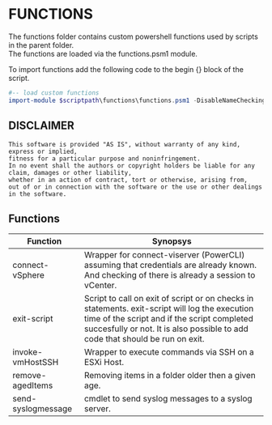 # FUNCTIONS

The functions folder contains custom powershell functions used by scripts  
in the parent folder.  
The functions are loaded via the functions.psm1 module.

To import functions add the following code  to the begin {} block of the script.
```powershell
#-- load custom functions
import-module $scriptpath\functions\functions.psm1 -DisableNameChecking -Force:$true  
```

## DISCLAIMER

    This software is provided "AS IS", without warranty of any kind, express or implied, 
    fitness for a particular purpose and noninfringement. 
    In no event shall the authors or copyright holders be liable for any claim, damages or other liability,
    whether in an action of contract, tort or otherwise, arising from, 
    out of or in connection with the software or the use or other dealings in the software.

## Functions

| Function | Synopsys |
|---|---|
|connect-vSphere| Wrapper for connect-viserver (PowerCLI)  assuming that credentials are already known. And checking of there is already a session to vCenter.
|exit-script| Script to call on exit of script or on checks in statements. exit-script will log the execution time of the script and if the script completed succesfully or not. It is also possible to add code that should be run on exit.|
|invoke-vmHostSSH| Wrapper to execute commands via SSH on a ESXi Host.|
|remove-agedItems|Removing items in a folder older then a given age.|
|send-syslogmessage|cmdlet to send syslog messages to a syslog server.|
